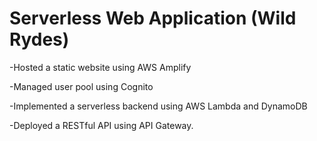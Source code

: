 # Serverless Web Application (Wild Rydes)

-Hosted a static website using AWS Amplify

-Managed user pool using Cognito

-Implemented a serverless backend using AWS Lambda and DynamoDB

-Deployed a RESTful API using API Gateway.
